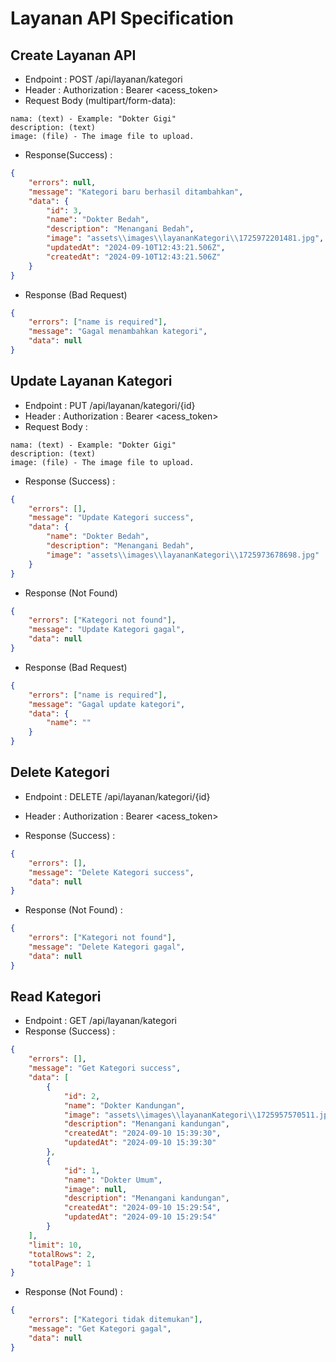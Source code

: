 # Layanan API Specification

## Create Layanan API

-   Endpoint : POST /api/layanan/kategori
-   Header : Authorization : Bearer <acess_token>
-   Request Body (multipart/form-data):

```
nama: (text) - Example: "Dokter Gigi"
description: (text)
image: (file) - The image file to upload.
```

-   Response(Success) :

```json
{
    "errors": null,
    "message": "Kategori baru berhasil ditambahkan",
    "data": {
        "id": 3,
        "name": "Dokter Bedah",
        "description": "Menangani Bedah",
        "image": "assets\\images\\layananKategori\\1725972201481.jpg",
        "updatedAt": "2024-09-10T12:43:21.506Z",
        "createdAt": "2024-09-10T12:43:21.506Z"
    }
}
```

-   Response (Bad Request)

```json
{
    "errors": ["name is required"],
    "message": "Gagal menambahkan kategori",
    "data": null
}
```

## Update Layanan Kategori

-   Endpoint : PUT /api/layanan/kategori/{id}
-   Header : Authorization : Bearer <acess_token>
-   Request Body :

```
nama: (text) - Example: "Dokter Gigi"
description: (text)
image: (file) - The image file to upload.
```

-   Response (Success) :

```json
{
    "errors": [],
    "message": "Update Kategori success",
    "data": {
        "name": "Dokter Bedah",
        "description": "Menangani Bedah",
        "image": "assets\\images\\layananKategori\\1725973678698.jpg"
    }
}
```

-   Response (Not Found)

```json
{
    "errors": ["Kategori not found"],
    "message": "Update Kategori gagal",
    "data": null
}
```

-   Response (Bad Request)

```json
{
    "errors": ["name is required"],
    "message": "Gagal update kategori",
    "data": {
        "name": ""
    }
}
```

## Delete Kategori

-   Endpoint : DELETE /api/layanan/kategori/{id}
-   Header : Authorization : Bearer <acess_token>

-   Response (Success) :

```json
{
    "errors": [],
    "message": "Delete Kategori success",
    "data": null
}
```

-   Response (Not Found) :

```json
{
    "errors": ["Kategori not found"],
    "message": "Delete Kategori gagal",
    "data": null
}
```

## Read Kategori

-   Endpoint : GET /api/layanan/kategori
-   Response (Success) :

```json
{
    "errors": [],
    "message": "Get Kategori success",
    "data": [
        {
            "id": 2,
            "name": "Dokter Kandungan",
            "image": "assets\\images\\layananKategori\\1725957570511.jpg",
            "description": "Menangani kandungan",
            "createdAt": "2024-09-10 15:39:30",
            "updatedAt": "2024-09-10 15:39:30"
        },
        {
            "id": 1,
            "name": "Dokter Umum",
            "image": null,
            "description": "Menangani kandungan",
            "createdAt": "2024-09-10 15:29:54",
            "updatedAt": "2024-09-10 15:29:54"
        }
    ],
    "limit": 10,
    "totalRows": 2,
    "totalPage": 1
}
```

-   Response (Not Found) :

```json
{
    "errors": ["Kategori tidak ditemukan"],
    "message": "Get Kategori gagal",
    "data": null
}
```
